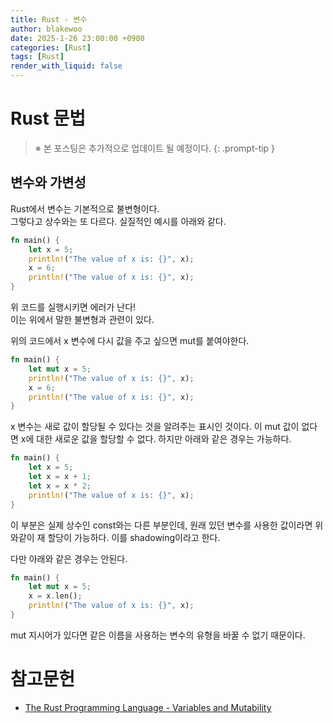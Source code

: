 ```yaml
---
title: Rust - 변수
author: blakewoo
date: 2025-1-26 23:00:00 +0900
categories: [Rust]
tags: [Rust] 
render_with_liquid: false
---
```


# Rust 문법

> ※ 본 포스팅은 추가적으로 업데이트 될 예정이다.
{: .prompt-tip }

## 변수와 가변성
Rust에서 변수는 기본적으로 불변형이다.   
그렇다고 상수와는 또 다르다. 실질적인 예시를 아래와 같다.

```rust
fn main() {
    let x = 5;
    println!("The value of x is: {}", x);
    x = 6;
    println!("The value of x is: {}", x);
}
```

위 코드를 실행시키면 에러가 난다!   
이는 위에서 말한 불변형과 관련이 있다.

위의 코드에서 x 변수에 다시 값을 주고 싶으면 mut를 붙여야한다.

```rust
fn main() {
    let mut x = 5;
    println!("The value of x is: {}", x);
    x = 6;
    println!("The value of x is: {}", x);
}
```

x 변수는 새로 값이 할당될 수 있다는 것을 알려주는 표시인 것이다.
이 mut 값이 없다면 x에 대한 새로운 값을 할당할 수 없다.
하지만 아래와 같은 경우는 가능하다.

```rust
fn main() {
    let x = 5;
    let x = x + 1;
    let x = x * 2;
    println!("The value of x is: {}", x);
}
```

이 부분은 실제 상수인 const와는 다른 부분인데, 원래 있던 변수를 사용한
값이라면 위와같이 재 할당이 가능하다.
이를 shadowing이라고 한다.

다만 아래와 같은 경우는 안된다.

```rust
fn main() {
    let mut x = 5;
    x = x.len();
    println!("The value of x is: {}", x);
}
```

mut 지시어가 있다면 같은 이름을 사용하는 변수의 유형을 바꿀 수 없기 때문이다.



# 참고문헌
- [The Rust Programming Language - Variables and Mutability](https://doc.rust-lang.org/book/ch03-01-variables-and-mutability.html)

